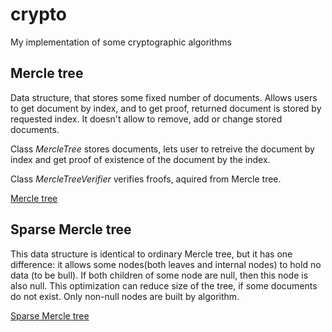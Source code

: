 # crypto
My implementation of some cryptographic algorithms

## Mercle tree

Data structure, that stores some fixed number of documents. Allows users to get document by index, and to get proof, returned document is stored by requested index. It doesn't allow to remove, add or change stored documents.

Class *MercleTree* stores documents, lets user to retreive the document by index and get proof of existence of the document by the index.

Class *MercleTreeVerifier* verifies froofs, aquired from Mercle tree.

[Mercle tree](src/main/scala/ru/ifmo/rain/kokorin/mercle_tree/)

## Sparse Mercle tree

This data structure is identical to ordinary Mercle tree, but it has one difference: it allows some nodes(both leaves and internal nodes) to hold no data (to be bull). If both children of some node are null, then this node is also null. This optimization can reduce size of the tree, if some documents do not exist. Only non-null nodes are built by algorithm.

[Sparse Mercle tree](src/main/scala/ru/ifmo/rain/kokorin/sparse_mercle_tree/)


